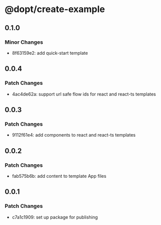 # @dopt/create-example

## 0.1.0

### Minor Changes

- 8f63159e2: add quick-start template

## 0.0.4

### Patch Changes

- 4ac4de62a: support url safe flow ids for react and react-ts templates

## 0.0.3

### Patch Changes

- 9112f61e4: add components to react and react-ts templates

## 0.0.2

### Patch Changes

- fab575b6b: add content to template App files

## 0.0.1

### Patch Changes

- c7a1c1909: set up package for publishing
